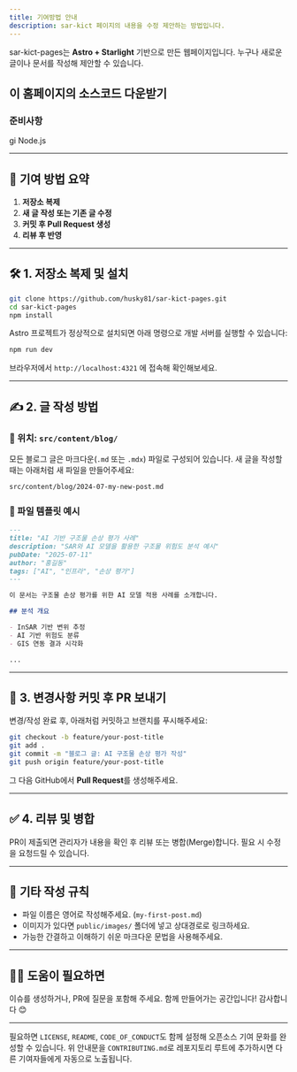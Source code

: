 ```yaml
---
title: 기여방법 안내
description: sar-kict 페이지의 내용을 수정 제안하는 방법입니다.
---
```


sar-kict-pages는 **Astro + Starlight** 기반으로 만든 웹페이지입니다.
누구나 새로운 글이나 문서를 작성해 제안할 수 있습니다.

## 이 홈페이지의 소스코드 다운받기
### 준비사항
gi
Node.js


---

## 📌 기여 방법 요약

1. **저장소 복제**
2. **새 글 작성 또는 기존 글 수정**
3. **커밋 후 Pull Request 생성**
4. **리뷰 후 반영**

---

## 🛠️ 1. 저장소 복제 및 설치

```bash
git clone https://github.com/husky81/sar-kict-pages.git
cd sar-kict-pages
npm install
```

Astro 프로젝트가 정상적으로 설치되면 아래 명령으로 개발 서버를 실행할 수 있습니다:

```bash
npm run dev
```

브라우저에서 `http://localhost:4321` 에 접속해 확인해보세요.

---

## ✍️ 2. 글 작성 방법

### 📁 위치: `src/content/blog/`

모든 블로그 글은 마크다운(`.md` 또는 `.mdx`) 파일로 구성되어 있습니다.
새 글을 작성할 때는 아래처럼 새 파일을 만들어주세요:

```bash
src/content/blog/2024-07-my-new-post.md
```

### 🧾 파일 템플릿 예시

```md
---
title: "AI 기반 구조물 손상 평가 사례"
description: "SAR와 AI 모델을 활용한 구조물 위험도 분석 예시"
pubDate: "2025-07-11"
author: "홍길동"
tags: ["AI", "인프라", "손상 평가"]
---

이 문서는 구조물 손상 평가를 위한 AI 모델 적용 사례를 소개합니다.

## 분석 개요

- InSAR 기반 변위 추정
- AI 기반 위험도 분류
- GIS 연동 결과 시각화

...
```

---

## 🔁 3. 변경사항 커밋 후 PR 보내기

변경/작성 완료 후, 아래처럼 커밋하고 브랜치를 푸시해주세요:

```bash
git checkout -b feature/your-post-title
git add .
git commit -m "블로그 글: AI 구조물 손상 평가 작성"
git push origin feature/your-post-title
```

그 다음 GitHub에서 **Pull Request**를 생성해주세요.

---

## ✅ 4. 리뷰 및 병합

PR이 제출되면 관리자가 내용을 확인 후 리뷰 또는 병합(Merge)합니다.
필요 시 수정을 요청드릴 수 있습니다.

---

## 🧼 기타 작성 규칙

* 파일 이름은 영어로 작성해주세요. (`my-first-post.md`)
* 이미지가 있다면 `public/images/` 폴더에 넣고 상대경로로 링크하세요.
* 가능한 간결하고 이해하기 쉬운 마크다운 문법을 사용해주세요.

---

## 🙋‍♂️ 도움이 필요하면

이슈를 생성하거나, PR에 질문을 포함해 주세요. 함께 만들어가는 공간입니다!
감사합니다 😊

---

필요하면 `LICENSE`, `README`, `CODE_OF_CONDUCT`도 함께 설정해 오픈소스 기여 문화를 완성할 수 있습니다.
위 안내문을 `CONTRIBUTING.md`로 레포지토리 루트에 추가하시면 다른 기여자들에게 자동으로 노출됩니다.